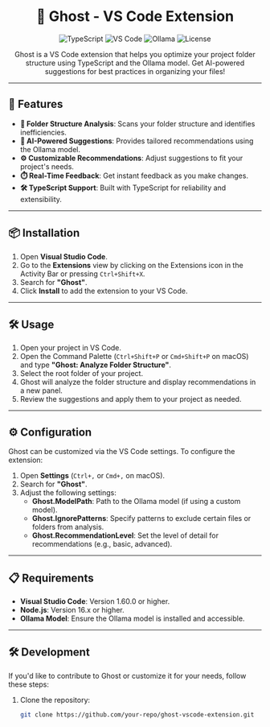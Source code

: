 <p align="center">
  <h1 align="center">👻 Ghost - VS Code Extension</h1>
</p>

<p align="center">
  <img src="https://img.shields.io/badge/TypeScript-3178C6?style=for-the-badge&logo=typescript&logoColor=white" alt="TypeScript">
  <img src="https://img.shields.io/badge/VS%20Code-007ACC?style=for-the-badge&logo=visual-studio-code&logoColor=white" alt="VS Code">
  <img src="https://img.shields.io/badge/Ollama-FF6F61?style=for-the-badge&logo=openai&logoColor=white" alt="Ollama">
  <img src="https://img.shields.io/badge/license-MIT-blue?style=for-the-badge" alt="License">
</p>

<p align="center">
  Ghost is a VS Code extension that helps you optimize your project folder structure using TypeScript and the Ollama model. Get AI-powered suggestions for best practices in organizing your files!
</p>

---

## 🚀 Features

- **📂 Folder Structure Analysis**: Scans your folder structure and identifies inefficiencies.
- **🤖 AI-Powered Suggestions**: Provides tailored recommendations using the Ollama model.
- **⚙️ Customizable Recommendations**: Adjust suggestions to fit your project's needs.
- **⏱️ Real-Time Feedback**: Get instant feedback as you make changes.
- **🛠️ TypeScript Support**: Built with TypeScript for reliability and extensibility.

---

## 📦 Installation

1. Open **Visual Studio Code**.
2. Go to the **Extensions** view by clicking on the Extensions icon in the Activity Bar or pressing `Ctrl+Shift+X`.
3. Search for **"Ghost"**.
4. Click **Install** to add the extension to your VS Code.

---

## 🛠️ Usage

1. Open your project in VS Code.
2. Open the Command Palette (`Ctrl+Shift+P` or `Cmd+Shift+P` on macOS) and type **"Ghost: Analyze Folder Structure"**.
3. Select the root folder of your project.
4. Ghost will analyze the folder structure and display recommendations in a new panel.
5. Review the suggestions and apply them to your project as needed.

---

## ⚙️ Configuration

Ghost can be customized via the VS Code settings. To configure the extension:

1. Open **Settings** (`Ctrl+,` or `Cmd+,` on macOS).
2. Search for **"Ghost"**.
3. Adjust the following settings:
   - **Ghost.ModelPath**: Path to the Ollama model (if using a custom model).
   - **Ghost.IgnorePatterns**: Specify patterns to exclude certain files or folders from analysis.
   - **Ghost.RecommendationLevel**: Set the level of detail for recommendations (e.g., basic, advanced).

---

## 📋 Requirements

- **Visual Studio Code**: Version 1.60.0 or higher.
- **Node.js**: Version 16.x or higher.
- **Ollama Model**: Ensure the Ollama model is installed and accessible.

---

## 🛠️ Development

If you'd like to contribute to Ghost or customize it for your needs, follow these steps:

1. Clone the repository:
   ```bash
   git clone https://github.com/your-repo/ghost-vscode-extension.git

